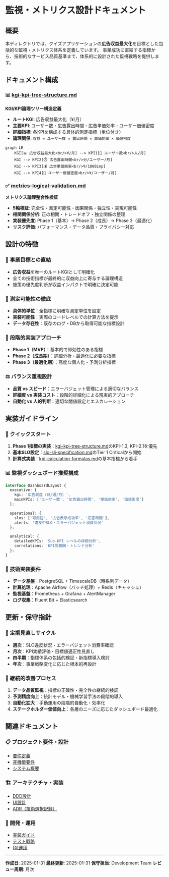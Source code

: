 # 監視・メトリクス設計ドキュメント

## 概要

本ディレクトリでは、クイズアプリケーションの**広告収益最大化**を目標とした包括的な監視・メトリクス体系を定義しています。
事業成功に直結する指標から、技術的なサービス品質基準まで、体系的に設計された監視戦略を提供します。

## ドキュメント構成

### 📊 [kgi-kpi-tree-structure.md](./kgi-kpi-tree-structure.md)
**KGI/KPI論理ツリー構造定義**

- **ルートKGI**: 広告収益最大化（¥/月）
- **主要KPI**: ユーザー数・広告露出時間・広告単価効率・ユーザー価値密度
- **詳細指標**: 各KPIを構成する具体的測定指標（単位付き）
- **論理関係**: `収益 = ユーザー数 × 露出時間 × 単価効率 × 価値密度`

```mermaid
graph LR
    KGI[📊 広告収益最大化<br/>¥/月] --> KPI1[👥 ユーザー数<br/>人/月]
    KGI --> KPI2[⏱️ 広告露出時間<br/>分/ユーザー/月]
    KGI --> KPI3[💰 広告単価効率<br/>¥/1000imp]
    KGI --> KPI4[🎯 ユーザー価値密度<br/>¥/ユーザー/月]
```

### ✅ [metrics-logical-validation.md](./metrics-logical-validation.md)
**メトリクス論理整合性検証**

- **5軸検証**: 完全性・測定可能性・因果関係・独立性・実現可能性
- **相関関係分析**: 正の相関・トレードオフ・独立関係の整理
- **実装優先度**: Phase 1（基本）→ Phase 2（成長）→ Phase 3（最適化）
- **リスク評価**: パフォーマンス・データ品質・プライバシー対応

## 設計の特徴

### 🎯 事業目標との直結
- **広告収益**を唯一のルートKGIとして明確化
- 全ての技術指標が最終的に収益向上に寄与する論理構造
- 施策の優先度判断が収益インパクトで明確に決定可能

### 📏 測定可能性の徹底
- **具体的単位**：全指標に明確な測定単位を設定
- **実装可能性**：実際のコードレベルでの計算方法を提示
- **データ存在性**：既存のログ・DBから取得可能な指標設計

### 🔄 段階的実装アプローチ
- **Phase 1（MVP）**：基本的で即効性のある指標
- **Phase 2（成長期）**：詳細分析・最適化に必要な指標
- **Phase 3（最適化期）**：高度な個人化・予測分析指標

### ⚖️ バランス重視設計
- **品質 vs スピード**：エラーバジェット管理による適切なバランス
- **詳細度 vs 実装コスト**：段階的詳細化による現実的アプローチ
- **自動化 vs 人的判断**：適切な閾値設定とエスカレーション

## 実装ガイドライン

### 🚀 クイックスタート
1. **Phase 1指標の実装**：[kgi-kpi-tree-structure.md](./kgi-kpi-tree-structure.md)のKPI-1.3, KPI-2.1を優先
2. **基本SLO設定**：[slo-sli-specification.md](./slo-sli-specification.md)のTier 1 Criticalから開始
3. **計算式実装**：[kpi-calculation-formulas.md](./kpi-calculation-formulas.md)の基本指標から着手

### 📊 監視ダッシュボード推奨構成
```typescript
interface DashboardLayout {
  executive: {
    kgi: '広告収益（日/週/月）',
    mainKPIs: ['ユーザー数', '広告露出時間', '単価効率', '価値密度']
  };

  operational: {
    slos: ['可用性', '広告表示成功率', '応答時間'],
    alerts: '違反中SLO・エラーバジェット消費状況'
  };

  analytical: {
    detailedKPIs: 'Sub-KPI レベルの詳細分析',
    correlations: 'KPI間相関・トレンド分析'
  };
}
```

### 🔧 技術実装要件
- **データ基盤**：PostgreSQL + TimescaleDB（時系列データ）
- **計算処理**：Apache Airflow（バッチ処理）+ Redis（キャッシュ）
- **監視基盤**：Prometheus + Grafana + AlertManager
- **ログ収集**：Fluent Bit + Elasticsearch

## 更新・保守指針

### 📅 定期見直しサイクル
- **週次**：SLO違反状況・エラーバジェット消費率確認
- **月次**：KPI実績評価・目標値適正性見直し
- **四半期**：指標体系の包括的検証・新指標導入検討
- **年次**：事業戦略変化に応じた根本的再設計

### 🔄 継続的改善プロセス
1. **データ品質監視**：指標の正確性・完全性の継続的検証
2. **予測精度向上**：統計モデル・機械学習手法の段階的導入
3. **自動化拡大**：手動運用の段階的自動化・効率化
4. **ステークホルダー価値向上**：各層のニーズに応じたダッシュボード最適化

## 関連ドキュメント

### 📋 プロジェクト要件・設計
- [要件定義](../../project/specifications/requirements/requirements-quiz.md)
- [非機能要件](../../project/architecture/non-functional-requirements.md)
- [システム概要](../../project/architecture/system-overview.md)

### 🏗️ アーキテクチャ・実装
- [DDD設計](../../project/ddd-design/README.md)
- [UI設計](../../project/ui-design/1.00_overview.md)
- [ADR（技術選択記録）](../../project/adr/README.md)

### 🔧 開発・運用
- [実装ガイド](../../instructions/shared/workflow/README.md)
- [テスト戦略](../../instructions/shared/tests/)
- [Git運用](../../instructions/shared/tools/git.md)

---

**作成日**: 2025-01-31
**最終更新**: 2025-01-31
**保守担当**: Development Team
**レビュー周期**: 月次
